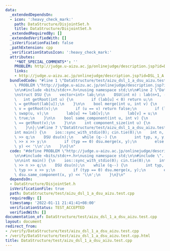 ```yaml
---
data:
  _extendedDependsOn:
  - icon: ':heavy_check_mark:'
    path: DataStructure/DisjointSet.h
    title: DataStructure/DisjointSet.h
  _extendedRequiredBy: []
  _extendedVerifiedWith: []
  _isVerificationFailed: false
  _pathExtension: cpp
  _verificationStatusIcon: ':heavy_check_mark:'
  attributes:
    '*NOT_SPECIAL_COMMENTS*': ''
    PROBLEM: http://judge.u-aizu.ac.jp/onlinejudge/description.jsp?id=DSL_1_A
    links:
    - http://judge.u-aizu.ac.jp/onlinejudge/description.jsp?id=DSL_1_A
  bundledCode: "#line 1 \"DataStructure/test/aizu_dsl_1_a_dsu_aizu.test.cpp\"\n#define\
    \ PROBLEM \"http://judge.u-aizu.ac.jp/onlinejudge/description.jsp?id=DSL_1_A\"\
    \n\n#include <bits/stdc++.h>\nusing namespace std;\n\n#line 2 \"DataStructure/DisjointSet.h\"\
    \nstruct DSU {\n    vector<int> lab;\n\n    DSU(int n) : lab(n+1, -1) {}\n\n \
    \   int getRoot(int u) {\n        if (lab[u] < 0) return u;\n        return lab[u]\
    \ = getRoot(lab[u]);\n    }\n\n    bool merge(int u, int v) {\n        u = getRoot(u);\
    \ v = getRoot(v);\n        if (u == v) return false;\n        if (lab[u] > lab[v])\
    \ swap(u, v);\n        lab[u] += lab[v];\n        lab[v] = u;\n        return\
    \ true;\n    }\n\n    bool same_component(int u, int v) {\n        return getRoot(u)\
    \ == getRoot(v);\n    }\n\n    int component_size(int u) {\n        return -lab[getRoot(u)];\n\
    \    }\n};\n#line 7 \"DataStructure/test/aizu_dsl_1_a_dsu_aizu.test.cpp\"\n\n\
    int main() {\n    ios::sync_with_stdio(0); cin.tie(0);\n    int n, q; cin >> n\
    \ >> q;\n    DSU dsu(n);\n    while (q--) {\n        int typ, x, y; cin >> typ\
    \ >> x >> y;\n        if (typ == 0) dsu.merge(x, y);\n        else cout << dsu.same_component(x,\
    \ y) << '\\n';\n    }\n}\n"
  code: "#define PROBLEM \"http://judge.u-aizu.ac.jp/onlinejudge/description.jsp?id=DSL_1_A\"\
    \n\n#include <bits/stdc++.h>\nusing namespace std;\n\n#include \"../DisjointSet.h\"\
    \n\nint main() {\n    ios::sync_with_stdio(0); cin.tie(0);\n    int n, q; cin\
    \ >> n >> q;\n    DSU dsu(n);\n    while (q--) {\n        int typ, x, y; cin >>\
    \ typ >> x >> y;\n        if (typ == 0) dsu.merge(x, y);\n        else cout <<\
    \ dsu.same_component(x, y) << '\\n';\n    }\n}\n"
  dependsOn:
  - DataStructure/DisjointSet.h
  isVerificationFile: true
  path: DataStructure/test/aizu_dsl_1_a_dsu_aizu.test.cpp
  requiredBy: []
  timestamp: '2022-01-11 21:41:41+08:00'
  verificationStatus: TEST_ACCEPTED
  verifiedWith: []
documentation_of: DataStructure/test/aizu_dsl_1_a_dsu_aizu.test.cpp
layout: document
redirect_from:
- /verify/DataStructure/test/aizu_dsl_1_a_dsu_aizu.test.cpp
- /verify/DataStructure/test/aizu_dsl_1_a_dsu_aizu.test.cpp.html
title: DataStructure/test/aizu_dsl_1_a_dsu_aizu.test.cpp
---
```

